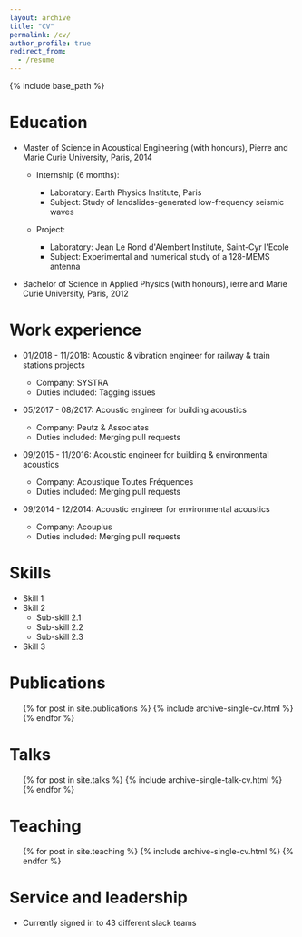 ```yaml
---
layout: archive
title: "CV"
permalink: /cv/
author_profile: true
redirect_from:
  - /resume
---
```


{% include base_path %}

Education
======
* Master of Science in Acoustical Engineering (with honours), Pierre and Marie Curie University, Paris, 2014
	
	* Internship (6 months):
		* Laboratory: Earth Physics Institute, Paris
		* Subject: Study of landslides-generated low-frequency seismic waves
	
	* Project:
		* Laboratory: Jean Le Rond d'Alembert Institute, Saint-Cyr l'Ecole
		* Subject: Experimental and numerical study of a 128-MEMS antenna
	
* Bachelor of Science in Applied Physics (with honours), ierre and Marie Curie University, Paris, 2012

Work experience
======
* 01/2018 - 11/2018: Acoustic & vibration engineer for railway & train stations projects
  * Company: SYSTRA
  * Duties included: Tagging issues

* 05/2017 - 08/2017: Acoustic engineer for building acoustics
  * Company: Peutz & Associates
  * Duties included: Merging pull requests
  
* 09/2015 - 11/2016: Acoustic engineer for building & environmental acoustics
  * Company: Acoustique Toutes Fréquences
  * Duties included: Merging pull requests

* 09/2014 - 12/2014: Acoustic engineer for environmental acoustics
  * Company: Acouplus
  * Duties included: Merging pull requests
  
  
Skills
======
* Skill 1
* Skill 2
  * Sub-skill 2.1
  * Sub-skill 2.2
  * Sub-skill 2.3
* Skill 3

Publications
======
  <ul>{% for post in site.publications %}
    {% include archive-single-cv.html %}
  {% endfor %}</ul>
  
Talks
======
  <ul>{% for post in site.talks %}
    {% include archive-single-talk-cv.html %}
  {% endfor %}</ul>
  
Teaching
======
  <ul>{% for post in site.teaching %}
    {% include archive-single-cv.html %}
  {% endfor %}</ul>
  
Service and leadership
======
* Currently signed in to 43 different slack teams
